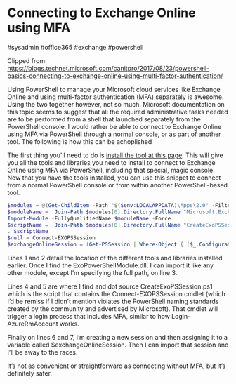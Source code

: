 # Connecting to Exchange Online using MFA
#sysadmin #office365 #exchange #powershell

Clipped from: <https://blogs.technet.microsoft.com/canitpro/2017/08/23/powershell-basics-connecting-to-exchange-online-using-multi-factor-authentication/>

Using PowerShell to manage your Microsoft cloud services like Exchange Online and using multi-factor authentication (MFA) separately is awesome. Using the two together however, not so much. Microsoft documentation on this topic seems to suggest that all the required administrative tasks needed are to be performed from a shell that launched separately from the PowerShell console. I would rather be able to connect to Exchange Online using MFA via PowerShell through a normal console, or as part of another tool. The following is how this can be achoplished

The first thing you'll need to do is [install the tool at this page](https://technet.microsoft.com/en-us/library/mt775114(v=exchg.160).aspx). This will give you all the tools and libraries you need to install to connect to Exchange Online using MFA via PowerShell, including that special, magic console. Now that you have the tools installed, you can use this snippet to connect from a normal PowerShell console or from within another PowerShell-based tool.

```powershell
$modules = @(Get-ChildItem -Path "$($env:LOCALAPPDATA)\Apps\2.0" -Filter "Microsoft.Exchange.Management.ExoPowershellModule.manifest" -Recurse )
$moduleName =  Join-Path $modules[0].Directory.FullName "Microsoft.Exchange.Management.ExoPowershellModule.dll"
Import-Module -FullyQualifiedName $moduleName -Force
$scriptName =  Join-Path $modules[0].Directory.FullName "CreateExoPSSession.ps1"
. $scriptName
$null = Connect-EXOPSSession
$exchangeOnlineSession = (Get-PSSession | Where-Object { ($_.ConfigurationName -eq 'Microsoft.Exchange') -and ($_.State -eq 'Opened') })[0]
```

Lines 1 and 2 detail the location of the different tools and libraries installed earlier. Once I find the ExoPowerShellModule.dll, I can import it like any other module, except I’m specifying the full path, on line 3.

Lines 4 and 5 are where I find and dot source CreateExoPSSession.ps1 which is the script that contains the Connect-EXOPSSession cmdlet (which I’d be remiss if I didn’t mention violates the PowerShell naming standards created by the community and advertised by Microsoft). That cmdlet will trigger a login process that includes MFA, similar to how Login-AzureRmAccount works.

Finally on lines 6 and 7, I’m creating a new session and then assigning it to a variable called $exchangeOnlineSession. Then I can import that session and I’ll be away to the races.

It’s not as convenient or straightforward as connecting without MFA, but it’s definitely safer.
